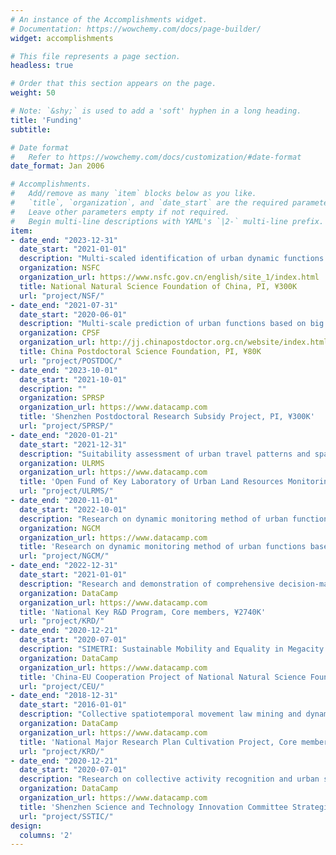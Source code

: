 ```yaml
---
# An instance of the Accomplishments widget.
# Documentation: https://wowchemy.com/docs/page-builder/
widget: accomplishments

# This file represents a page section.
headless: true

# Order that this section appears on the page.
weight: 50

# Note: `&shy;` is used to add a 'soft' hyphen in a long heading.
title: 'Funding'
subtitle:

# Date format
#   Refer to https://wowchemy.com/docs/customization/#date-format
date_format: Jan 2006

# Accomplishments.
#   Add/remove as many `item` blocks below as you like.
#   `title`, `organization`, and `date_start` are the required parameters.
#   Leave other parameters empty if not required.
#   Begin multi-line descriptions with YAML's `|2-` multi-line prefix.
item:
- date_end: "2023-12-31"
  date_start: "2021-01-01"
  description: "Multi-scaled identification of urban dynamic functions based on mobile phone big data"
  organization: NSFC
  organization_url: https://www.nsfc.gov.cn/english/site_1/index.html
  title: National Natural Science Foundation of China, PI, ¥300K
  url: "project/NSF/"
- date_end: "2021-07-31"
  date_start: "2020-06-01"
  description: "Multi-scale prediction of urban functions based on big data" 
  organization: CPSF
  organization_url: http://jj.chinapostdoctor.org.cn/website/index.html
  title: China Postdoctoral Science Foundation, PI, ¥80K
  url: "project/POSTDOC/"
- date_end: "2023-10-01"
  date_start: "2021-10-01"
  description: ""
  organization: SPRSP
  organization_url: https://www.datacamp.com
  title: 'Shenzhen Postdoctoral Research Subsidy Project, PI, ¥300K'
  url: "project/SPRSP/"
- date_end: "2020-01-21"
  date_start: "2021-12-31"
  description: "Suitability assessment of urban travel patterns and spatial structures based on multi-sourced spatial-temporal trajectories"
  organization: ULRMS
  organization_url: https://www.datacamp.com
  title: 'Open Fund of Key Laboratory of Urban Land Resources Monitoring and Simulation, Ministry of Natural Resources,PI, ¥155K'
  url: "project/ULRMS/"
- date_end: "2020-11-01"
  date_start: "2022-10-01"
  description: "Research on dynamic monitoring method of urban functions based on deep learning"
  organization: NGCM
  organization_url: https://www.datacamp.com
  title: 'Research on dynamic monitoring method of urban functions based on deep learning, Ministry of Natural Resources , PI, ¥100K'
  url: "project/NGCM/"
- date_end: "2022-12-31"
  date_start: "2021-01-01"
  description: "Research and demonstration of comprehensive decision-making and collaborative services in mega-city region of the Greater Bay Area (Subtopic 4):Megalopolis cooperative management service and intelligent decision optimization technology"
  organization: DataCamp
  organization_url: https://www.datacamp.com
  title: 'National Key R&D Program, Core members, ¥2740K'
  url: "project/KRD/"
- date_end: "2020-12-21"
  date_start: "2020-07-01"
  description: "SIMETRI: Sustainable Mobility and Equality in Megacity Regions - Patterns, Mechanisms and Governance"
  organization: DataCamp
  organization_url: https://www.datacamp.com
  title: 'China-EU Cooperation Project of National Natural Science Foundation of China, Core members, ¥2000K'
  url: "project/CEU/"
- date_end: "2018-12-31"
  date_start: "2016-01-01"
  description: "Collective spatiotemporal movement law mining and dynamic modeling based on multi-source spatio-temporal big data"
  organization: DataCamp
  organization_url: https://www.datacamp.com
  title: 'National Major Research Plan Cultivation Project, Core members, ¥430K'
  url: "project/KRD/"
- date_end: "2020-12-21"
  date_start: "2020-07-01"
  description: "Research on collective activity recognition and urban spatial structure evolution based on multi-source spatio-temporal data"
  organization: DataCamp
  organization_url: https://www.datacamp.com
  title: 'Shenzhen Science and Technology Innovation Committee Strategic Emerging Industry Development Special Fund Project,Core members, ¥4000K'
  url: "project/SSTIC/"  
design:
  columns: '2' 
---
```

